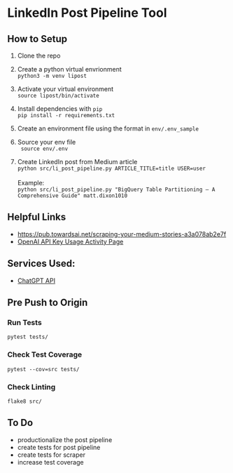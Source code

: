 # LinkedIn Post Pipeline Tool

## How to Setup

1. Clone the repo

1. Create a python virtual envrionment \
`python3 -m venv lipost` 

1. Activate your virtual environment \
`source lipost/bin/activate`

1. Install dependencies with `pip` \
`pip install -r requirements.txt`

1.  Create an environment file using the format in `env/.env_sample`

1. Source your env file \
` source env/.env`

1. Create LinkedIn post from Medium article \
`python src/li_post_pipeline.py ARTICLE_TITLE=title USER=user`\
\
Example: \
`python src/li_post_pipeline.py "BigQuery Table Partitioning — A Comprehensive Guide" matt.dixon1010`


## Helpful Links
- https://pub.towardsai.net/scraping-your-medium-stories-a3a078ab2e7f
- [OpenAI API Key Usage Activity Page](https://platform.openai.com/usage/activity)

## Services Used: 
- [ChatGPT API](https://platform.openai.com/)

## Pre Push to Origin
### Run Tests
`pytest tests/`

### Check Test Coverage
`pytest --cov=src tests/`

### Check Linting
`flake8 src/`



## To Do

- productionalize the post pipeline
- create tests for post pipeline
- create tests for scraper
- increase test coverage